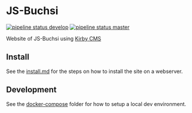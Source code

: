 # JS-Buchsi

[![pipeline status develop](https://code.immerda.ch/technat/js-buchsi-ch/badges/develop/pipeline.svg)](https://code.immerda.ch/technat/js-buchsi-ch/-/commits/develop)
[![pipeline status master](https://code.immerda.ch/technat/js-buchsi-ch/badges/master/pipeline.svg)](https://code.immerda.ch/technat/js-buchsi-ch/-/commits/master)

Website of JS-Buchsi using [Kirby CMS](https://getkirby.com/)

## Install

See the [install.md](./docs/install.md) for the steps on how to install the site on a webserver.

## Development

See the [docker-compose](./docker-compose) folder for how to setup a local dev environment.
